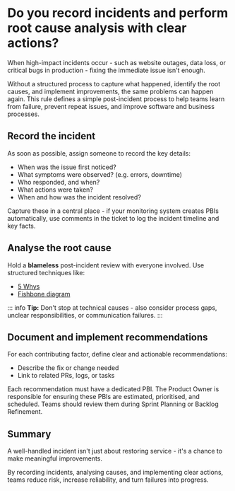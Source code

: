 # Do you record incidents and perform root cause analysis with clear actions?

When high-impact incidents occur - such as website outages, data loss, or critical bugs in production - fixing the immediate issue isn't enough.

Without a structured process to capture what happened, identify the root causes, and implement improvements, the same problems can happen again. This rule defines a simple post-incident process to help teams learn from failure, prevent repeat issues, and improve software and business processes.

## Record the incident

As soon as possible, assign someone to record the key details:

- When was the issue first noticed?
- What symptoms were observed? (e.g. errors, downtime)
- Who responded, and when?
- What actions were taken?
- When and how was the incident resolved?

Capture these in a central place - if your monitoring system creates PBIs automatically, use comments in the ticket to log the incident timeline and key facts.

## Analyse the root cause

Hold a **blameless** post-incident review with everyone involved. Use structured techniques like:

- [5 Whys](https://en.wikipedia.org/wiki/Five_whys)
- [Fishbone diagram](https://en.wikipedia.org/wiki/Ishikawa_diagram)

::: info
**Tip:** Don't stop at technical causes - also consider process gaps, unclear responsibilities, or communication failures.
:::

## Document and implement recommendations

For each contributing factor, define clear and actionable recommendations:

- Describe the fix or change needed
- Link to related PRs, logs, or tasks

Each recommendation must have a dedicated PBI. The Product Owner is responsible for ensuring these PBIs are estimated, prioritised, and scheduled. Teams should review them during Sprint Planning or Backlog Refinement.

## Summary

A well-handled incident isn't just about restoring service - it's a chance to make meaningful improvements.

By recording incidents, analysing causes, and implementing clear actions, teams reduce risk, increase reliability, and turn failures into progress.
